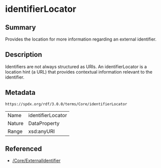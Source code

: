 <!-- Automatically generated by spec-parser v2.3.0 on 2024-07-09T17:43:37.025898+00:00 -->
<!-- SPDX-License-Identifier: Community-Spec-1.0 -->

# identifierLocator

## Summary

Provides the location for more information regarding an external identifier.


## Description

Identifiers are not always structured as URIs. An identifierLocator is a
location hint (a URL) that provides contextual information relevant to the
identifier.


## Metadata

`https://spdx.org/rdf/3.0.0/terms/Core/identifierLocator`


| | |
|---|---|
| Name | identifierLocator |
| Nature | DataProperty |
| Range | xsd:anyURI |




## Referenced

- [/Core/ExternalIdentifier](../../Core/Classes/ExternalIdentifier.md)

